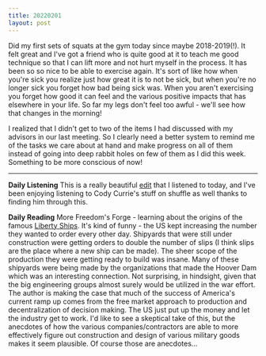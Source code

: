 ```yaml
---
title: 20220201
layout: post
---
```


Did my first sets of squats at the gym today since maybe 2018-2019(!). It felt great and I've got a friend who is quite good at it to teach me good technique so that I can lift more and not hurt myself in the process. It has been so so nice to be able to exercise again. It's sort of like how when you're sick you realize just how great it is to not be sick, but when you're no longer sick you forget how bad being sick was. When you aren't exercising you forget how good it can feel and the various positive impacts that has elsewhere in your life. So far my legs don't feel too awful - we'll see how that changes in the morning!

I realized that I didn't get to two of the items I had discussed with my advisors in our last meeting. So I clearly need a better system to remind me of the tasks we care about at hand and make progress on all of them instead of going into deep rabbit holes on few of them as I did this week. Something to be more conscious of now!

---

**Daily Listening**
This is a really beautiful [edit](https://www.youtube.com/watch?v=VnUmNqnlm7c) that I listened to today, and I've been enjoying listening to Cody Currie's stuff on shuffle as well thanks to finding him through this.


**Daily Reading**
More Freedom's Forge - learning about the origins of the famous [Liberty Ships](https://en.wikipedia.org/wiki/Liberty_ship). It's kind of funny - the US kept increasing the number they wanted to order every other day. Shipyards that were still under construction were getting orders to double the number of slips (I think slips are the place where a new ship can be made). The sheer scope of the production they were getting ready to build was insane. Many of these shipyards were being made by the organizations that made the Hoover Dam which was an interesting connection. Not surprising, in hindsight, given that the big engineering groups almost surely would be utilized in the war effort. The author is making the case that much of the success of America's current ramp up comes from the free market approach to production and decentralization of decision making. The US just put up the money and let the industry get to work. I'd like to see a skeptical take of this, but the anecdotes of how the various companies/contractors are able to more effectively figure out construction and design of various military goods makes it seem plausible. Of course those are anecdotes... 